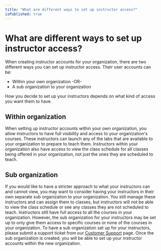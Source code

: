 ```yaml
---
title: "What are different ways to set up instructor access?"
isPublished: true
---
```


# What are different ways to set up instructor access?

When creating instructor accounts for your organization, there are two different ways you can set up instructor access. Their user accounts can be:
- Within your own organization -OR-
- A sub organization to your organization

How you decide to set up your instructors depends on what kind of access you want them to have. 

## Within organization

When setting up instructor accounts within your own organization, you allow instructors to have full visibility and access to your organization's courses. These instructors can launch any of the labs that are available to your organization to prepare to teach them. Instructors within your organization also have access to view the class schedule for all classes being offered in your organization, not just the ones they are scheduled to teach.

## Sub organization

If you would like to have a stricter approach to what your instructors can and cannot view, you may want to consider having your instructors in their own separate sub organization to your organization. You still manage these instructors and can assign them to classes, but instructors will not be able to view the class schedule or see any classes they are not scheduled to teach. Instructors still have full access to all the courses in your organization. However, the sub organization for your instructors may be set up to only give them access to specific courses or none of the courses in your organization. To have a sub organization set up for your instructors, please submit a support ticket from our [Customer Support](https://www.learnondemandsystems.com/customer-support/) page. Once the sub organization is created, you will be able to set up your instructor accounts within the new organization.
